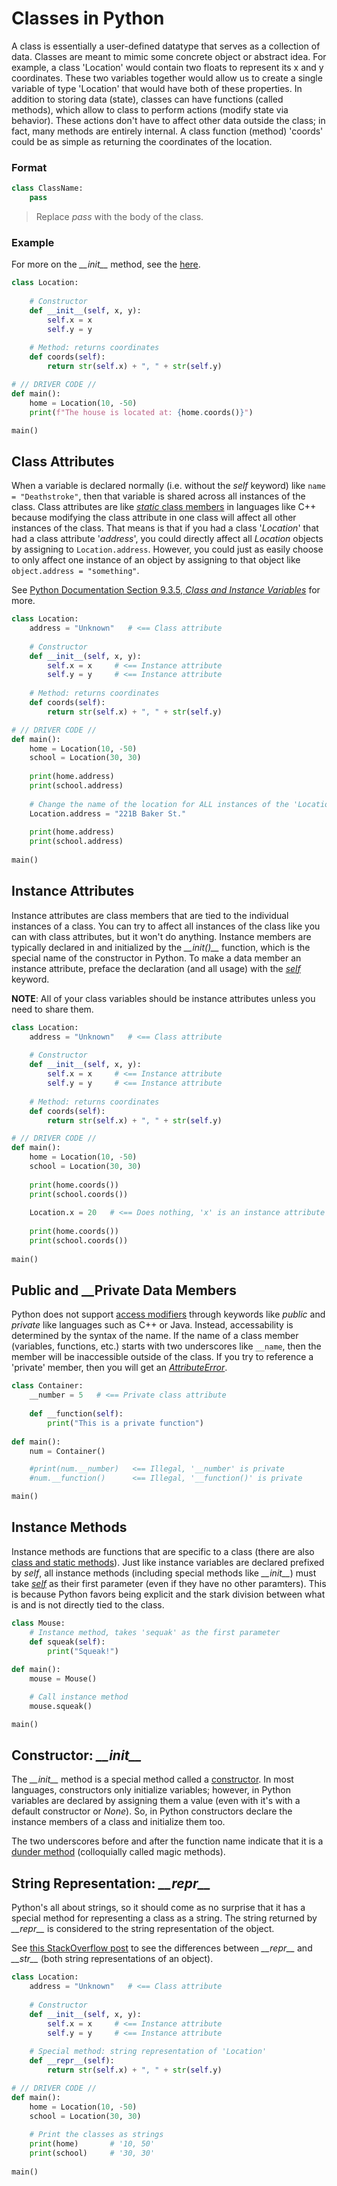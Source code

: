 # Classes in Python
A class is essentially a user-defined datatype that serves as a collection of data. 
Classes are meant to mimic some concrete object or abstract idea. For example, a class 'Location' would contain two floats to represent its x and y coordinates.
These two variables together would allow us to create a single variable of type 'Location' that would have both of these properties. In addition to storing data (state), 
classes can have functions (called methods), which allow to class to perform actions (modify state via behavior). These actions don't have to affect other data outside 
the class; in fact, many methods are entirely internal. A class function (method) 'coords' could be as simple as returning the coordinates of the location.

### Format
```Python
class ClassName:
    pass
```
> Replace _pass_ with the body of the class.

### Example
For more on the _\_\_init\_\__ method, see the [here](https://github.com/EthanC2/Notes-and-Writeups/blob/main/Python/Object-oriented%20Programming/Classes.md#constructors-__init__).

```Python
class Location:
    
    # Constructor
    def __init__(self, x, y):
        self.x = x
        self.y = y
    
    # Method: returns coordinates
    def coords(self):
        return str(self.x) + ", " + str(self.y)

# // DRIVER CODE //
def main():
    home = Location(10, -50)
    print(f"The house is located at: {home.coords()}")

main()
```

## Class Attributes
When a variable is declared normally (i.e. without the _self_ keyword) like `name = "Deathstroke"`, then that variable is shared across all instances of the class.
Class attributes are like [_static_ class members](https://www.tutorialspoint.com/cplusplus/cpp_static_members.htm) in languages like C++ because modifying the class
attribute in one class will affect all other instances of the class. That means is that if you had a class '_Location_' that had a class attribute '_address_', you could 
directly affect all _Location_ objects by assigning to `Location.address`. However, you could just as easily choose to only affect one instance of an object by assigning 
to that object like `object.address = "something"`.

See [Python Documentation Section 9.3.5, _Class and Instance Variables_](https://docs.python.org/3/tutorial/classes.html#class-and-instance-variables) for more.
```Python
class Location:
    address = "Unknown"   # <== Class attribute
    
    # Constructor
    def __init__(self, x, y): 
        self.x = x     # <== Instance attribute
        self.y = y     # <== Instance attribute
    
    # Method: returns coordinates
    def coords(self):
        return str(self.x) + ", " + str(self.y)

# // DRIVER CODE //
def main():
    home = Location(10, -50)
    school = Location(30, 30)
    
    print(home.address)
    print(school.address)
    
    # Change the name of the location for ALL instances of the 'Location' class
    Location.address = "221B Baker St."
    
    print(home.address)
    print(school.address)
    
main()
```

## Instance Attributes
Instance attributes are class members that are tied to the individual instances of a class. You can try to affect all instances of the class like you can with
class attributes, but it won't do anything. Instance members are typically declared in and initialized by the  _\_\_init()\_\__ function, which is the special name of
the constructor in Python. To make a data member an instance attribute, preface the declaration (and all usage) with the [_self_](https://www.geeksforgeeks.org/self-in-python-class/) keyword.

**NOTE**: All of your class variables should be instance attributes unless you need to share them.
```Python
class Location:
    address = "Unknown"   # <== Class attribute
    
    # Constructor
    def __init__(self, x, y): 
        self.x = x     # <== Instance attribute
        self.y = y     # <== Instance attribute
    
    # Method: returns coordinates
    def coords(self):
        return str(self.x) + ", " + str(self.y)

# // DRIVER CODE //
def main():
    home = Location(10, -50)
    school = Location(30, 30)
    
    print(home.coords())
    print(school.coords())
    
    Location.x = 20   # <== Does nothing, 'x' is an instance attribute
    
    print(home.coords())
    print(school.coords())
    
main()
```

## Public and \_\_Private Data Members
Python does not support [access modifiers](https://www.geeksforgeeks.org/access-modifiers-in-c/) through keywords like _public_ and _private_ like languages such as 
C++ or Java. Instead, accessability is determined by the syntax of the name. If the name of a class member (variables, functions, etc.) starts with two underscores 
like `__name`, then the member will be inaccessible outside of the class. If you try to reference a 'private' member, then you will get an [_AttributeError_](https://www.geeksforgeeks.org/python-attributeerror/).

```Python
class Container:
    __number = 5   # <== Private class attribute
    
    def __function(self):
        print("This is a private function")
  
def main():  
    num = Container()

    #print(num.__number)   <== Illegal, '__number' is private
    #num.__function()      <== Illegal, '__function()' is private

main()
```

## Instance Methods
Instance methods are functions that are specific to a class (there are also [class and static methods](https://realpython.com/instance-class-and-static-methods-demystified/)).
Just like instance variables are declared prefixed by _self_, all instance methods (including special methods like _\_\_init\_\__) must take [_self_](https://www.programiz.com/article/python-self-why) as their first parameter (even if they have no other paramters). This is because Python favors being explicit and the
stark division between what is and is not directly tied to the class.

```Python
class Mouse:
    # Instance method, takes 'sequak' as the first parameter
    def squeak(self):
        print("Squeak!")
 
def main():
    mouse = Mouse()

    # Call instance method
    mouse.squeak()

main()
```

## Constructor: _\_\_init\_\__
The  _\_\_init\_\__ method is a special method called a [constructor](https://www.geeksforgeeks.org/constructors-in-python/). In most languages, constructors
only initialize variables; however, in Python variables are declared by assigning them a value (even with it's with a default constructor or _None_). So, in Python 
constructors declare the instance members of a class and initialize them too.

The two underscores before and after the function name indicate that it is a [dunder method](https://www.geeksforgeeks.org/dunder-magic-methods-python/) (colloquially called
magic methods).

## String Representation: _\_\_repr\_\__
Python's all about strings, so it should come as no surprise that it has a special method for representing a class as a string. The string returned by _\_\_repr\_\__
is considered to the string representation of the object. 

See [this StackOverflow post](https://stackoverflow.com/questions/1436703/what-is-the-difference-between-str-and-repr) to see the differences between _\_\_repr\_\__ and _\_\_str\_\__ (both string representations of an object).
```Python
class Location:
    address = "Unknown"   # <== Class attribute
    
    # Constructor
    def __init__(self, x, y): 
        self.x = x     # <== Instance attribute
        self.y = y     # <== Instance attribute
    
    # Special method: string representation of 'Location'
    def __repr__(self):
        return str(self.x) + ", " + str(self.y)

# // DRIVER CODE //
def main():
    home = Location(10, -50)
    school = Location(30, 30)
    
    # Print the classes as strings
    print(home)       # '10, 50'
    print(school)     # '30, 30'
    
main()
```

